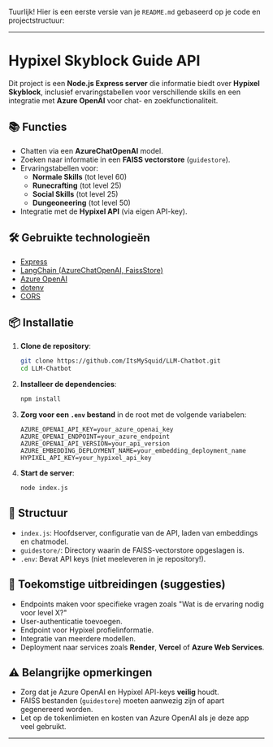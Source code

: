 Tuurlijk! Hier is een eerste versie van je `README.md` gebaseerd op je code en projectstructuur:

---

# Hypixel Skyblock Guide API

Dit project is een **Node.js Express server** die informatie biedt over **Hypixel Skyblock**, inclusief ervaringstabellen voor verschillende skills en een integratie met **Azure OpenAI** voor chat- en zoekfunctionaliteit.

## 📚 Functies
- Chatten via een **AzureChatOpenAI** model.
- Zoeken naar informatie in een **FAISS vectorstore** (`guidestore`).
- Ervaringstabellen voor:
  - **Normale Skills** (tot level 60)
  - **Runecrafting** (tot level 25)
  - **Social Skills** (tot level 25)
  - **Dungeoneering** (tot level 50)
- Integratie met de **Hypixel API** (via eigen API-key).

## 🛠️ Gebruikte technologieën
- [Express](https://expressjs.com/)
- [LangChain (AzureChatOpenAI, FaissStore)](https://js.langchain.com/)
- [Azure OpenAI](https://learn.microsoft.com/en-us/azure/ai-services/openai/)
- [dotenv](https://www.npmjs.com/package/dotenv)
- [CORS](https://www.npmjs.com/package/cors)

## 📦 Installatie

1. **Clone de repository**:
   ```bash
   git clone https://github.com/ItsMySquid/LLM-Chatbot.git
   cd LLM-Chatbot
   ```

2. **Installeer de dependencies**:
   ```bash
   npm install
   ```

3. **Zorg voor een `.env` bestand** in de root met de volgende variabelen:
   ```env
   AZURE_OPENAI_API_KEY=your_azure_openai_key
   AZURE_OPENAI_ENDPOINT=your_azure_endpoint
   AZURE_OPENAI_API_VERSION=your_api_version
   AZURE_EMBEDDING_DEPLOYMENT_NAME=your_embedding_deployment_name
   HYPIXEL_API_KEY=your_hypixel_api_key
   ```

4. **Start de server**:
   ```bash
   node index.js
   ```

## 🧠 Structuur
- `index.js`: Hoofdserver, configuratie van de API, laden van embeddings en chatmodel.
- `guidestore/`: Directory waarin de FAISS-vectorstore opgeslagen is.
- `.env`: Bevat API keys (niet meeleveren in je repository!).

## 🔮 Toekomstige uitbreidingen (suggesties)
- Endpoints maken voor specifieke vragen zoals "Wat is de ervaring nodig voor level X?"
- User-authenticatie toevoegen.
- Endpoint voor Hypixel profielinformatie.
- Integratie van meerdere modellen.
- Deployment naar services zoals **Render**, **Vercel** of **Azure Web Services**.

## ⚠️ Belangrijke opmerkingen
- Zorg dat je Azure OpenAI en Hypixel API-keys **veilig** houdt.
- FAISS bestanden (`guidestore`) moeten aanwezig zijn of apart gegenereerd worden.
- Let op de tokenlimieten en kosten van Azure OpenAI als je deze app veel gebruikt.

---
